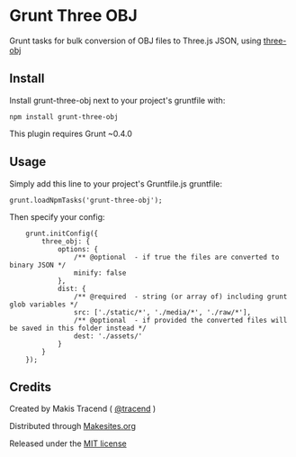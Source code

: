# Grunt Three OBJ

Grunt tasks for bulk conversion of OBJ files to Three.js JSON, using [three-obj](http://github.com/makesites/three-obj)


## Install

Install grunt-three-obj next to your project's gruntfile with:
```
npm install grunt-three-obj
```
This plugin requires Grunt ~0.4.0

## Usage

Simply add this line to your project's Gruntfile.js gruntfile:
```
grunt.loadNpmTasks('grunt-three-obj');
```
Then specify your config:
```
	grunt.initConfig({
		three_obj: {
			options: {
				/** @optional  - if true the files are converted to binary JSON */
				minify: false
			},
			dist: {
				/** @required  - string (or array of) including grunt glob variables */
				src: ['./static/*', './media/*', './raw/*'],
				/** @optional  - if provided the converted files will be saved in this folder instead */
				dest: './assets/'
			}
		}
	});
```

## Credits

Created by Makis Tracend ( [@tracend](http://tracend.me) )

Distributed through [Makesites.org](http://makesites.org)

Released under the [MIT license](http://makesites.org/licenses/MIT)
